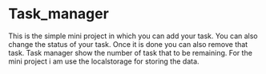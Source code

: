 # Task_manager
This is the simple mini project in which you can add your task.
You can also change the status of your task.
Once it is done you can also remove that task.
Task manager show the number of task that to be remaining.
For the mini project i am use the localstorage for storing the data.
